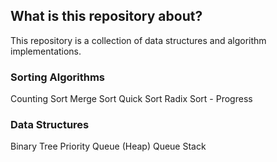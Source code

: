 ## What is this repository about?

This repository is a collection of data structures and algorithm implementations.

### Sorting Algorithms
Counting Sort
Merge Sort
Quick Sort
Radix Sort - Progress

### Data Structures

Binary Tree
Priority Queue (Heap)
Queue
Stack
